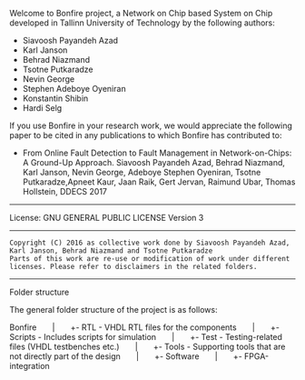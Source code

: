 Welcome to Bonfire project, a Network on Chip based System on Chip developed in Tallinn University of Technology by the following authors:

  * Siavoosh Payandeh Azad
  * Karl Janson
  * Behrad Niazmand
  * Tsotne Putkaradze
  * Nevin George
  * Stephen Adeboye Oyeniran
  * Konstantin Shibin
  * Hardi Selg

If you use Bonfire in your research work, we would appreciate the following paper to be cited in any publications to which Bonfire has contributed to:

* From Online Fault Detection to Fault Management in Network-on-Chips: A Ground-Up Approach. Siavoosh Payandeh Azad, Behrad Niazmand, Karl Janson, Nevin George, Adeboye Stephen Oyeniran, Tsotne Putkaradze,Apneet Kaur, Jaan Raik, Gert Jervan, Raimund Ubar, Thomas Hollstein, DDECS 2017

----------

License:  	GNU GENERAL PUBLIC LICENSE Version 3

----------------------------------------------------------------------------------------------------------------------------
	Copyright (C) 2016 as collective work done by Siavoosh Payandeh Azad, Karl Janson, Behrad Niazmand and Tsotne Putkaradze
	Parts of this work are re-use or modification of work under different licenses. Please refer to disclaimers in the related folders.
----------------------------------------------------------------------------------------------------------------------------

Folder structure

The general folder structure of the project is as follows:

Bonfire
&nbsp; &nbsp; &nbsp; |
&nbsp; &nbsp; &nbsp; +- RTL - VHDL RTL files for the components
&nbsp; &nbsp; &nbsp; |
&nbsp; &nbsp; &nbsp; +- Scripts - Includes scripts for simulation
&nbsp; &nbsp; &nbsp; |
&nbsp; &nbsp; &nbsp; +- Test - Testing-related files (VHDL testbenches etc.)
&nbsp; &nbsp; &nbsp; |
&nbsp; &nbsp; &nbsp; +- Tools - Supporting tools that are not directly part of the design
&nbsp; &nbsp; &nbsp; |
&nbsp; &nbsp; &nbsp; +- Software
&nbsp; &nbsp; &nbsp; |
&nbsp; &nbsp; &nbsp; +- FPGA-integration
